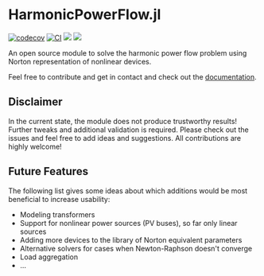 # HarmonicPowerFlow.jl


[![codecov](https://codecov.io/gh/pweigmann/HarmonicPowerFlow.jl/branch/master/graph/badge.svg?token=7DZTYSH7TY)](https://codecov.io/gh/pweigmann/HarmonicPowerFlow.jl)
[![CI](https://github.com/pweigmann/HarmonicPowerFlow.jl/actions/workflows/CI.yml/badge.svg)](https://github.com/pweigmann/HarmonicPowerFlow.jl/actions/workflows/CI.yml)
[![](https://img.shields.io/badge/docs-stable-blue.svg)](https://pweigmann.github.io/HarmonicPowerFlow.jl/stable)
[![](https://img.shields.io/badge/docs-dev-blue.svg)](https://pweigmann.github.io/HarmonicPowerFlow.jl/dev)

An open source module to solve the harmonic power flow problem using Norton representation of nonlinear devices.

Feel free to contribute and get in contact and check out the [documentation](https://pweigmann.github.io/HarmonicPowerFlow.jl/dev).

## Disclaimer

In the current state, the module does not produce trustworthy results! Further tweaks and additional validation is required. Please check out the issues and feel free to add ideas and suggestions. All contributions are highly welcome!

## Future Features

The following list gives some ideas about which additions would be most beneficial to increase usability:

- Modeling transformers
- Support for nonlinear power sources (PV buses), so far only linear sources
- Adding more devices to the library of Norton equivalent parameters
- Alternative solvers for cases when Newton-Raphson doesn't converge
- Load aggregation
- ...